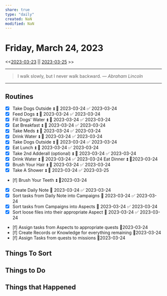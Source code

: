```yaml
---
share: true
type: "daily"
created: NaN 
modified: NaN
---
```

# Friday, March 24, 2023
<<[2023-03-23](./2023-03-23.md#) || [2023-03-25](./2023-03-25.md#) >>

---

> I walk slowly, but I never walk backward.
> — <cite>Abraham Lincoln</cite>

---

## Routines
- [x] Take Dogs Outside ⏫ 📅 2023-03-24 ✅ 2023-03-24
- [x] Feed Dogs ⏫ 📅 2023-03-24 ✅ 2023-03-24
- [x] Fill Dogs' Water ⏫ 📅 2023-03-24 ✅ 2023-03-24
- [x] Eat Breakfast ⏫ 📅 2023-03-24 ✅ 2023-03-24
- [x] Take Meds ⏫ 📅 2023-03-24 ✅ 2023-03-24
- [x] Drink Water ⏫ 📅 2023-03-24 ✅ 2023-03-24
- [x] Take Dogs Outside ⏫ 📅 2023-03-24 ✅ 2023-03-24
- [x] Eat Lunch ⏫ 📅 2023-03-24 ✅ 2023-03-24
- [x] Take 2nd Adderall (optional) ⏫ 📅 2023-03-24 ✅ 2023-03-24
- [x] Drink Water ⏫ 📅 2023-03-24 ✅ 2023-03-24
Eat Dinner ⏫  📆2023-03-24
- [x] Brush Your Hair ⏫ 📅 2023-03-24 ✅ 2023-03-24
- [x] Take A Shower ⏫ 📅 2023-03-24 ✅ 2023-03-25
- [f] Brush Your Teeth ⏫  📆2023-03-24
- [x] Create Daily Note 📅 2023-03-24 ✅ 2023-03-24
- [x] Sort tasks from Daily Note into Campaigns 📅 2023-03-24 ✅ 2023-03-24
- [x] Sort tasks from Campaigns into Aspects 📅 2023-03-24 ✅ 2023-03-24
- [x] Sort loose files into their appropriate Aspect 📅 2023-03-24 ✅ 2023-03-24
- [f] Assign tasks from Aspects to appropriate quests 📆2023-03-24
- [f] Create Records or Knowledge for everything remaining 📆2023-03-24
- [f] Assign Tasks from quests to missions 📆2023-03-24


## Things To Sort

## Things to Do

## Things that Happened
